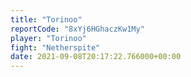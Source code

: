 ```yaml
---
title: "Torinoo"
reportCode: "8xYj6HGhaczKw1My"
player: "Torinoo"
fight: "Netherspite"
date: 2021-09-08T20:17:22.766000+00:00
---
```


